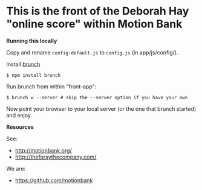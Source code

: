 This is the front of the Deborah Hay "online score" within Motion Bank
=================================

**Running this locally**

Copy and rename `config-default.js` to `config.js` (in app/js/config/).

Install [brunch](http://brunch.io/)
```
$ npm install brunch
```

Run brunch from within "front-app":
```
$ brunch w --server # skip the --server option if you have your own
```

Now point your browser to your local server (or the one that brunch started) and enjoy.

**Resources**

See:
- http://motionbank.org/
- http://theforsythecompany.com/

We are:
- https://github.com/motionbank